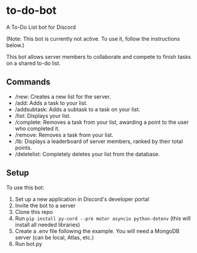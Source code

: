 # to-do-bot
A To-Do List bot for Discord

(Note: This bot is currently not active. To use it, follow the instructions below.)

This bot allows server members to collaborate and compete to finish tasks on a shared to-do list.

## Commands
- /new: Creates a new list for the server.
- /add: Adds a task to your list.
- /addsubtask: Adds a subtask to a task on your list.
- /list: Displays your list.
- /complete: Removes a task from your list, awarding a point to the user who completed it.
- /remove: Removes a task from your list.
- /lb: Displays a leaderboard of server members, ranked by their total points.
- /deletelist: Completely deletes your list from the database.

## Setup
To use this bot:
1. Set up a new application in Discord's developer portal
2. Invite the bot to a server
3. Clone this repo
4. Run `pip install py-cord --pre motor asyncio python-dotenv` (this will install all needed libraries)
5. Create a .env file following the example. You will need a MongoDB server (can be local, Atlas, etc.)
6. Run bot.py